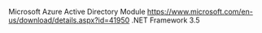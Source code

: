 Microsoft Azure Active Directory Module https://www.microsoft.com/en-us/download/details.aspx?id=41950
.NET Framework 3.5
